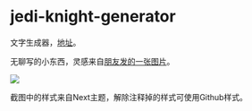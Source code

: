 # jedi-knight-generator
文字生成器，[地址](https://noto1998.gitee.io/project/jedi-knight-generator/)。

无聊写的小东西，灵感来自[朋友发的一张图片](https://noto1998.gitee.io/project/jedi-knight-generator/images/img.png)。

![](http://localhost:4000/project/jedi-knight-generator/images/screen-2020-12-10-165142.png)



截图中的样式来自Next主题，解除注释掉的样式可使用Github样式。